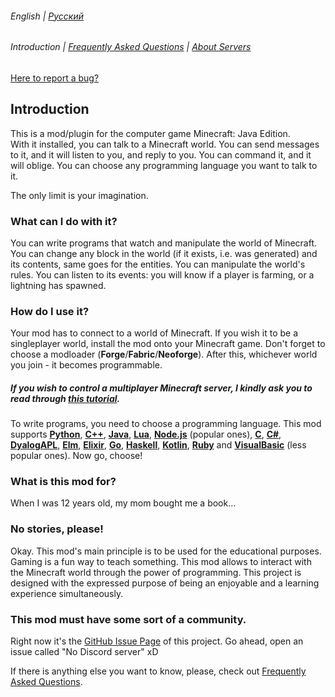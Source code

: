 ###### English | [Русский](locales/README_ru.md)
###### Introduction | [Frequently Asked Questions](FAQ.md) | [About Servers](SERVER_README.md)

[Here to report a bug?](https://github.com/vpgel/Minecraft-World-API/issues/new/choose)

## Introduction

This is a mod/plugin for the computer game Minecraft: Java Edition.\
With it installed, you can talk to a Minecraft world. You can send messages to it, and it will listen to you, and reply to you. You can command it, and it will oblige. You can choose any programming language you want to talk to it.

The only limit is your imagination.

### What can I do with it?

You can write programs that watch and manipulate the world of Minecraft.\
You can change any block in the world (if it exists, i.e. was generated) and its contents, same goes for the entities. You can manipulate the world's rules. You can listen to its events: you will know if a player is farming, or a lightning has spawned.

### How do I use it?

Your mod has to connect to a world of Minecraft. If you wish it to be a singleplayer world, install the mod onto your Minecraft game. Don't forget to choose a modloader (**Forge**/**Fabric**/**Neoforge**). After this, whichever world you join - it becomes programmable.
##### If you wish to control a multiplayer Minecraft server, I kindly ask you to read through [this tutorial](SERVER_README.md).

To write programs, you need to choose a programming language. This mod supports [**Python**](python), [**C++**](cpp), [**Java**](java), [**Lua**](lua), [**Node.js**](nodejs) (popular ones), [**C**](c), [**C#**](csharp), [**DyalogAPL**](dyalogapl), [**Elm**](elm), [**Elixir**](elixir), [**Go**](go), [**Haskell**](haskell), [**Kotlin**](kotlin), [**Ruby**](ruby) and [**VisualBasic**](visualbasic) (less popular ones). Now go, choose!

### What is this mod for?

When I was 12 years old, my mom bought me a book...
### No stories, please!
Okay. This mod's main principle is to be used for the educational purposes. Gaming is a fun way to teach something. This mod allows to interact with the Minecraft world through the power of programming. This project is designed with the expressed purpose of being an enjoyable and a learning experience simultaneously.

### This mod must have some sort of a community.

Right now it's the [GitHub Issue Page](https://github.com/vpgel/Minecraft-World-API/issues) of this project. Go ahead, open an issue called "No Discord server" xD

If there is anything else you want to know, please, check out [Frequently Asked Questions](FAQ.md).